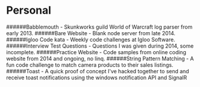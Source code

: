 # Personal
######Babblemouth - Skunkworks guild World of Warcraft log parser from early 2013.
######Bare Website - Blank node server from late 2014.
######Igloo Code kata - Weekly code challenges at Igloo Software.
######Interview Test Questions - Questions I was given during 2014, some incomplete.
######Practice Website - Code samples from online coding website from 2014 and ongoing, no linq.
######String Pattern Matching - A fun code challenge to match camera products to their sales listings.
######Toast - A quick proof of concept I've hacked together to send and receive toast notifications using the windows notification API and SignalR